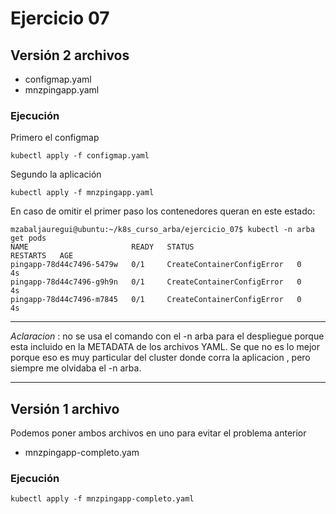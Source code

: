 # Ejercicio 07

## Versión 2 archivos

* configmap.yaml
* mnzpingapp.yaml

### Ejecución

Primero el configmap
```
kubectl apply -f configmap.yaml
```
Segundo la aplicación
```
kubectl apply -f mnzpingapp.yaml
```
En caso de omitir el primer paso los contenedores queran en este estado:

```
mzabaljauregui@ubuntu:~/k8s_curso_arba/ejercicio_07$ kubectl -n arba get pods
NAME                       READY   STATUS                       RESTARTS   AGE
pingapp-78d44c7496-5479w   0/1     CreateContainerConfigError   0          4s
pingapp-78d44c7496-g9h9n   0/1     CreateContainerConfigError   0          4s
pingapp-78d44c7496-m7845   0/1     CreateContainerConfigError   0          4s
```
___
_Aclaracion_ : no se usa el comando con el -n arba para el despliegue porque esta incluido en la METADATA de los archivos YAML. Se que no es lo mejor porque eso es muy particular del cluster donde corra la aplicacion , pero siempre me olvidaba el -n arba. 
___

## Versión 1 archivo

Podemos poner ambos archivos en uno para evitar el problema anterior

* mnzpingapp-completo.yam

### Ejecución 

```
kubectl apply -f mnzpingapp-completo.yaml
```
